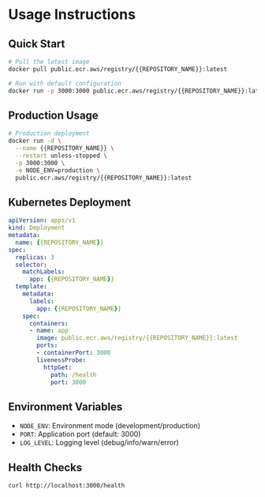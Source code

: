 # Usage Instructions

## Quick Start

```bash
# Pull the latest image
docker pull public.ecr.aws/registry/{{REPOSITORY_NAME}}:latest

# Run with default configuration
docker run -p 3000:3000 public.ecr.aws/registry/{{REPOSITORY_NAME}}:latest
```

## Production Usage

```bash
# Production deployment
docker run -d \
  --name {{REPOSITORY_NAME}} \
  --restart unless-stopped \
  -p 3000:3000 \
  -e NODE_ENV=production \
  public.ecr.aws/registry/{{REPOSITORY_NAME}}:latest
```

## Kubernetes Deployment

```yaml
apiVersion: apps/v1
kind: Deployment
metadata:
  name: {{REPOSITORY_NAME}}
spec:
  replicas: 3
  selector:
    matchLabels:
      app: {{REPOSITORY_NAME}}
  template:
    metadata:
      labels:
        app: {{REPOSITORY_NAME}}
    spec:
      containers:
      - name: app
        image: public.ecr.aws/registry/{{REPOSITORY_NAME}}:latest
        ports:
        - containerPort: 3000
        livenessProbe:
          httpGet:
            path: /health
            port: 3000
```

## Environment Variables

- `NODE_ENV`: Environment mode (development/production)
- `PORT`: Application port (default: 3000)
- `LOG_LEVEL`: Logging level (debug/info/warn/error)

## Health Checks

```bash
curl http://localhost:3000/health
```
